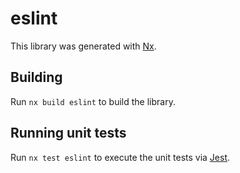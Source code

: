 # eslint

This library was generated with [Nx](https://nx.dev).

## Building

Run `nx build eslint` to build the library.

## Running unit tests

Run `nx test eslint` to execute the unit tests via [Jest](https://jestjs.io).
